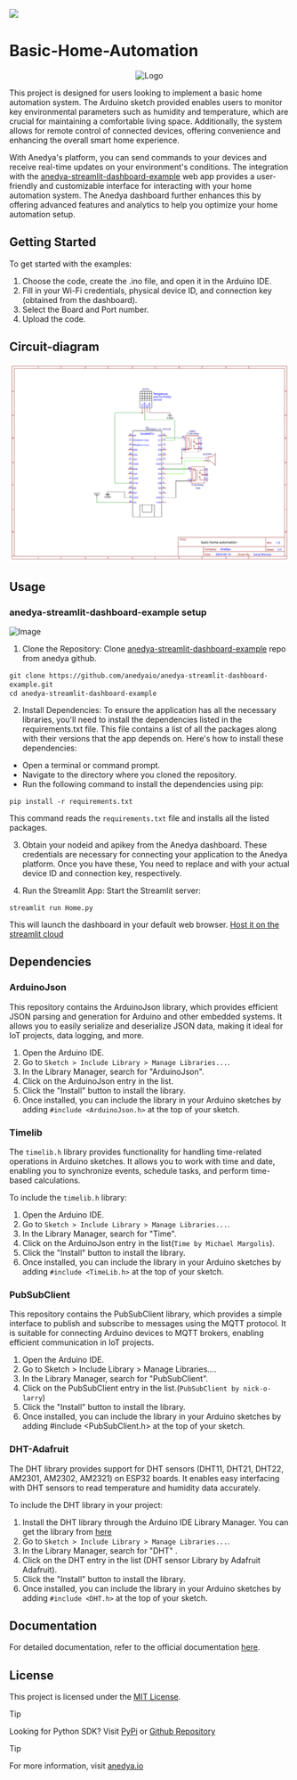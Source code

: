[<img src="https://img.shields.io/badge/Anedya-Documentation-blue?style=for-the-badge">](https://docs.anedya.io?utm_source=github&utm_medium=link&utm_campaign=github-examples&utm_content=nodeMcu)

# Basic-Home-Automation

<p align="center">
    <img src="https://cdn.anedya.io/anedya_black_banner.png" alt="Logo">
</p>

This project is designed for users looking to implement a basic home automation system. The Arduino sketch provided enables users to monitor key environmental parameters such as humidity and temperature, which are crucial for maintaining a comfortable living space. Additionally, the system allows for remote control of connected devices, 
offering convenience and enhancing the overall smart home experience.

With Anedya's platform, you can send commands to your devices and receive real-time updates on your environment's conditions. The integration with the [anedya-streamlit-dashboard-example](https://github.com/anedyaio/anedya-streamlit-dashboard-example) web app provides a user-friendly and customizable interface for interacting with your home automation system. The Anedya dashboard further enhances this by offering advanced features and analytics to help you optimize your home automation setup.

## Getting Started

To get started with the examples:

1. Choose the code, create the .ino file, and open it in the Arduino IDE.
2. Fill in your Wi-Fi credentials, physical device ID, and connection key (obtained from the dashboard).
3. Select the Board and Port number.
4. Upload the code.

## Circuit-diagram

![circuit-diagram](./circuit-diagram/Schematic_basic-home-automation_2024-06-10%20(1).svg) 

## Usage
 
### anedya-streamlit-dashboard-example setup

![Image](https://github.com/anedyaio/anedya-streamlit-dashboard-example/blob/main/docs/anedya_dashboard.png)


1. Clone the Repository:
Clone [anedya-streamlit-dashboard-example](https://github.com/anedyaio/anedya-streamlit-dashboard-example.git) repo from anedya github.
```
git clone https://github.com/anedyaio/anedya-streamlit-dashboard-example.git
cd anedya-streamlit-dashboard-example

```
2. Install Dependencies:
To ensure the application has all the necessary libraries, you'll need to install the dependencies listed in the requirements.txt file. This file contains a list of all the packages along with their versions that the app depends on.
Here's how to install these dependencies:
- Open a terminal or command prompt.
- Navigate to the directory where you cloned the repository.
- Run the following command to install the dependencies using pip:
```
pip install -r requirements.txt
```
This command reads the `requirements.txt` file and installs all the listed packages.

3. Obtain your nodeid and apikey from the Anedya dashboard. These credentials are necessary for connecting your application to the Anedya platform. Once you have these, You need to replace <PHYSICAL-DEVICE-UUID> and <CONNECTION-KEY> with your actual device ID and connection key, respectively. 

4. Run the Streamlit App:
Start the Streamlit server:
```
streamlit run Home.py

```
This will launch the dashboard in your default web browser. [Host it on the streamlit cloud](https://github.com/anedyaio/anedya-streamlit-dashboard-example/blob/main/README.md#hosting-on-streamlit-cloud)

## Dependencies

### ArduinoJson
This repository contains the ArduinoJson library, which provides efficient JSON parsing and generation for Arduino and other embedded systems. It allows you to easily serialize and deserialize JSON data, making it ideal for IoT projects, data logging, and more.

1. Open the Arduino IDE.
2. Go to `Sketch > Include Library > Manage Libraries...`.
3. In the Library Manager, search for "ArduinoJson".
4. Click on the ArduinoJson entry in the list.
5. Click the "Install" button to install the library.
6. Once installed, you can include the library in your Arduino sketches by adding `#include <ArduinoJson.h>` at the top of your sketch.

### Timelib
The `timelib.h` library provides functionality for handling time-related operations in Arduino sketches. It allows you to work with time and date, enabling you to synchronize events, schedule tasks, and perform time-based calculations.

To include the `timelib.h` library:

1. Open the Arduino IDE.
2. Go to `Sketch > Include Library > Manage Libraries...`.
3. In the Library Manager, search for "Time".
4. Click on the ArduinoJson entry in the list(`Time by Michael Margolis`).
5. Click the "Install" button to install the library.
6. Once installed, you can include the library in your Arduino sketches by adding `#include <TimeLib.h>` at the top of your sketch.

### PubSubClient
This repository contains the PubSubClient library, which provides a simple interface to publish and subscribe to messages using the MQTT protocol. It is suitable for connecting Arduino devices to MQTT brokers, enabling efficient communication in IoT projects.

1. Open the Arduino IDE.
2. Go to Sketch > Include Library > Manage Libraries....
3. In the Library Manager, search for "PubSubClient".
4. Click on the PubSubClient entry in the list.(`PubSubClient by nick-o-larry`)
5. Click the "Install" button to install the library.
6. Once installed, you can include the library in your Arduino sketches by adding #include <PubSubClient.h> at the top of your sketch.

### DHT-Adafruit
The DHT library provides support for DHT sensors (DHT11, DHT21, DHT22, AM2301, AM2302, AM2321) on ESP32 boards. It enables easy interfacing with DHT sensors to read temperature and humidity data accurately.

To include the DHT library in your project:

1. Install the DHT library through the Arduino IDE Library Manager. You can get the library from [here](https://github.com/adafruit/DHT-sensor-library)
2. Go to `Sketch > Include Library > Manage Libraries...`.
3. In the Library Manager, search for "DHT" .
4. Click on the DHT entry in the list (DHT sensor Library by Adafruit Adafruit).
5. Click the "Install" button to install the library.
6. Once installed, you can include the library in your Arduino sketches by adding `#include <DHT.h>` at the top of your sketch.

## Documentation

For detailed documentation, refer to the official documentation [here](https://docs.anedya.io/).

## License

This project is licensed under the [MIT License](https://github.com/anedyaio/anedya-example-nodemcu/blob/main/LICENSE).

> [!TIP]
> Looking for Python SDK? Visit [PyPi](https://pypi.org/project/anedya-dev-sdk/) or [Github Repository](https://github.com/anedyaio/anedya-dev-sdk-python)

>[!TIP]
> For more information, visit [anedya.io](https://anedya.io/?utm_source=github&utm_medium=link&utm_campaign=github-examples&utm_content=nodeMcu) 